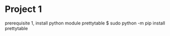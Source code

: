 # Project 1
 
prerequisite 
1, install python module prettytable 
$ sudo python -m pip install prettytable 
 

